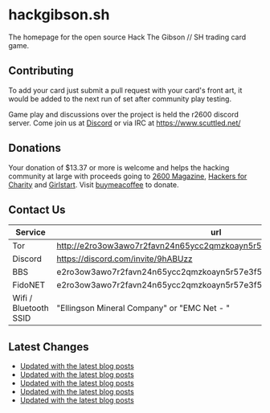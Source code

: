 # hackgibson.sh
The homepage for the open source Hack The Gibson // SH trading card game.


## Contributing

To add your card just submit a pull request with your card's front art, it would be added to the next run of set after community play testing.

Game play and discussions over the project is held the r2600 discord server. Come join us at [Discord](https://discord.com/invite/9hABUzz) or via IRC at https://www.scuttled.net/


## Donations

Your donation of $13.37 or more is welcome and helps the hacking community at large with proceeds going to [2600 Magazine](https://2600.com/), [Hackers for Charity](https://hackersforcharity.org) and [Girlstart](https://girlstart.org).  Visit [buymeacoffee](https://www.buymeacoffee.com/hackgibson.sh) to donate.


## Contact Us

Service | url
-|-
Tor | http://e2ro3ow3awo7r2favn24n65ycc2qmzkoayn5r57e3f56nvjwdcgg32ad.onion
Discord | https://discord.com/invite/9hABUzz
BBS | e2ro3ow3awo7r2favn24n65ycc2qmzkoayn5r57e3f56nvjwdcgg32ad.onion:23
FidoNET | e2ro3ow3awo7r2favn24n65ycc2qmzkoayn5r57e3f56nvjwdcgg32ad.onion:24554
Wifi / Bluetooth SSID | "Ellingson Mineral Company" or "EMC Net - <fidonet address>"

## Latest Changes
<!-- BLOG-POST-LIST:START -->
- [Updated with the latest blog posts](https://github.com/DFW2600/hackgibson.sh/commit/8d8e7b16ac5f02f57ac0e44a6d136bdf89e30c82)
- [Updated with the latest blog posts](https://github.com/DFW2600/hackgibson.sh/commit/b7343a940804adaabc1bbf81c78db35759238aa0)
- [Updated with the latest blog posts](https://github.com/DFW2600/hackgibson.sh/commit/141657c86bc165d38dae3c3c9dd207eab82fa486)
- [Updated with the latest blog posts](https://github.com/DFW2600/hackgibson.sh/commit/ff9a307bb6d52f12b532b928d50c8563229df0f9)
- [Updated with the latest blog posts](https://github.com/DFW2600/hackgibson.sh/commit/36a42c554adf97ce37b18c9d286736698bb6d696)
<!-- BLOG-POST-LIST:END -->
